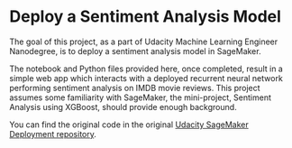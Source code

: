 # Deploy a Sentiment Analysis Model
The goal of this project, as a part of Udacity Machine Learning Engineer Nanodegree, is to deploy a sentiment analysis model in SageMaker.

The notebook and Python files provided here, once completed, result in a simple web app which interacts with a deployed recurrent neural network performing sentiment analysis on IMDB movie reviews. This project assumes some familiarity with SageMaker, the mini-project, Sentiment Analysis using XGBoost, should provide enough background.

You can find the original code in the original [Udacity SageMaker Deployment repository](https://github.com/udacity/sagemaker-deployment).
